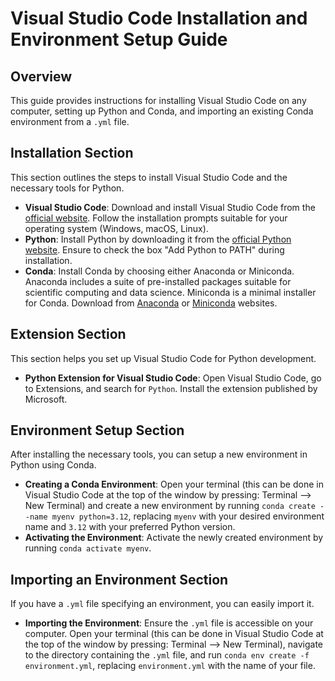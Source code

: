 
# Visual Studio Code Installation and Environment Setup Guide

## Overview
This guide provides instructions for installing Visual Studio Code on any computer, setting up Python and Conda, and importing an existing Conda environment from a `.yml` file.

## Installation Section
This section outlines the steps to install Visual Studio Code and the necessary tools for Python.
- **Visual Studio Code**: Download and install Visual Studio Code from the [official website](https://code.visualstudio.com/). Follow the installation prompts suitable for your operating system (Windows, macOS, Linux).
- **Python**: Install Python by downloading it from the [official Python website](https://www.python.org/downloads/). Ensure to check the box "Add Python to PATH" during installation.
- **Conda**: Install Conda by choosing either Anaconda or Miniconda. Anaconda includes a suite of pre-installed packages suitable for scientific computing and data science. Miniconda is a minimal installer for Conda. Download from [Anaconda](https://www.anaconda.com/products/individual) or [Miniconda](https://docs.conda.io/en/latest/miniconda.html) websites.

## Extension Section
This section helps you set up Visual Studio Code for Python development.
- **Python Extension for Visual Studio Code**: Open Visual Studio Code, go to Extensions, and search for `Python`. Install the extension published by Microsoft.

## Environment Setup Section
After installing the necessary tools, you can setup a new environment in Python using Conda.
- **Creating a Conda Environment**: Open your terminal (this can be done in Visual Studio Code at the top of the window by pressing: Terminal --> New Terminal) and create a new environment by running `conda create --name myenv python=3.12`, replacing `myenv` with your desired environment name and `3.12` with your preferred Python version.
- **Activating the Environment**: Activate the newly created environment by running `conda activate myenv`.

## Importing an Environment Section
If you have a `.yml` file specifying an environment, you can easily import it.
- **Importing the Environment**: Ensure the `.yml` file is accessible on your computer. Open your terminal (this can be done in Visual Studio Code at the top of the window by pressing: Terminal --> New Terminal), navigate to the directory containing the `.yml` file, and run `conda env create -f environment.yml`, replacing `environment.yml` with the name of your file.

